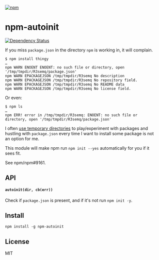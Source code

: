 [![npm](https://nodei.co/npm/npm-autoinit.png)](https://npmjs.com/package/npm-autoinit)

# npm-autoinit

[![Dependency Status][david-badge]][david]

If you miss `package.json` in the directory `npm` is working in, it will complain.

```
$ npm install thingy
…
npm WARN ENOENT ENOENT: no such file or directory, open '/tmp/tmpdir/R3semq/package.json'
npm WARN EPACKAGEJSON /tmp/tmpdir/R3semq No description
npm WARN EPACKAGEJSON /tmp/tmpdir/R3semq No repository field.
npm WARN EPACKAGEJSON /tmp/tmpdir/R3semq No README data
npm WARN EPACKAGEJSON /tmp/tmpdir/R3semq No license field.
```

Or even:

```
$ npm ls
…
npm ERR! error in /tmp/tmpdir/R3semq: ENOENT: no such file or directory, open '/tmp/tmpdir/R3semq/package.json'
```

I often [use temporary directories][tmpdir] to play/experiment with packages and hustling with `package.json` every time I want to install some package is not an option for me.

This module will make npm run `npm init --yes` automatically for you if it sees fit.

See npm/npm#9161.

[tmpdir]: https://github.com/eush77/tmpdir.fish

[david]: https://david-dm.org/eush77/npm-autoinit
[david-badge]: https://david-dm.org/eush77/npm-autoinit.png

## API

#### `autoinit(dir, cb(err))`

Check if `package.json` is present, and if it's not run `npm init -y`.

## Install

```
npm install -g npm-autoinit
```

## License

MIT
